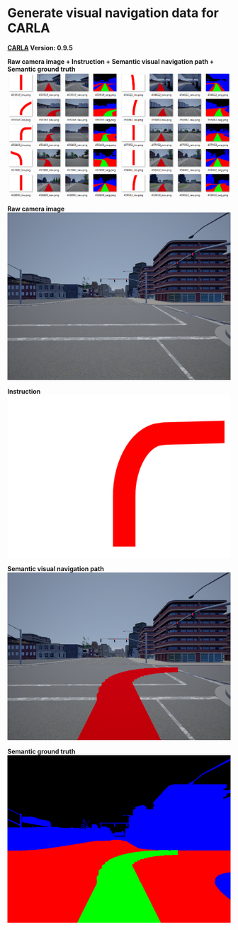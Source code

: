 # Generate visual navigation data for CARLA

**[CARLA](https://github.com/carla-simulator/carla) Version: 0.9.5**

**Raw camera image + Instruction + Semantic visual navigation path + Semantic ground truth**
![img](img/img.png)

**Raw camera image**
![img](img/raw.png)

**Instruction**
![img](img/ins.png)

**Semantic visual navigation path**
![img](img/nav.png)

**Semantic ground truth**
![img](img/seg.png)